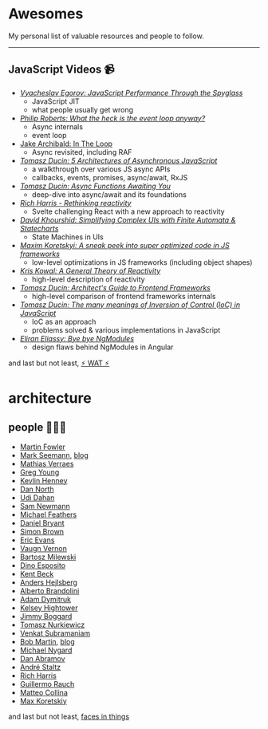 # Awesomes

My personal list of valuable resources and people to follow.

----

## JavaScript Videos 📹

- [_Vyacheslav Egorov: JavaScript Performance Through the Spyglass_](https://www.youtube.com/watch?v=r76ZjdzFExg)
  - JavaScript JIT
  - what people usually get wrong
- [_Philip Roberts: What the heck is the event loop anyway?_](https://www.youtube.com/watch?v=8aGhZQkoFbQ)
  - Async internals
  - event loop
- [Jake Archibald: In The Loop](https://www.youtube.com/watch?v=cCOL7MC4Pl0)
  - Async revisited, including RAF
- [_Tomasz Ducin: 5 Architectures of Asynchronous JavaScript_](https://www.youtube.com/watch?v=YXo4YOLDK1k)
  - a walkthrough over various JS async APIs
  - callbacks, events, promises, async/await, RxJS
- [_Tomasz Ducin: Async Functions Awaiting You_](https://www.youtube.com/watch?v=IYikhsDVvic)
  - deep-dive into async/await and its foundations
- [_Rich Harris - Rethinking reactivity_](https://www.youtube.com/watch?v=AdNJ3fydeao)
  - Svelte challenging React with a new approach to reactivity
- [_David Khourshid: Simplifying Complex UIs with Finite Automata & Statecharts_](https://www.youtube.com/watch?v=RqTxtOXcv8Y)
  - State Machines in UIs
- [_Maxim Koretskyi: A sneak peek into super optimized code in JS frameworks_](https://www.youtube.com/watch?v=_VHNTC67NR8)
  - low-level optimizations in JS frameworks (including object shapes)
- [_Kris Kowal: A General Theory of Reactivity_](https://www.youtube.com/watch?v=2p51PE1MZ8U)
  - high-level description of reactivity
- [_Tomasz Ducin: Architect's Guide to Frontend Frameworks_](https://www.youtube.com/watch?v=HI2vFGxiwkM)
  - high-level comparison of frontend frameworks internals
- [_Tomasz Ducin: The many meanings of Inversion of Control (IoC) in JavaScript_](https://www.youtube.com/watch?v=grF-BVK1vzM)
  - IoC as an approach
  - problems solved & various implementations in JavaScript
- [_Eliran Eliassy: Bye bye NgModules_](https://www.youtube.com/watch?v=MwFl2Rd_RJ0)
  - design flaws behind NgModules in Angular

and last but not least, [️️⚡️ WAT ⚡️](https://www.destroyallsoftware.com/talks/wat)

# architecture

## people 👷🏼‍♂️

- [Martin Fowler](https://martinfowler.com/bliki/)
- [Mark Seemann](https://twitter.com/ploeh), [blog](https://blog.ploeh.dk)
- [Mathias Verraes](https://twitter.com/mathiasverraes)
- [Greg Young](https://twitter.com/gregyoung)
- [Kevlin Henney](https://twitter.com/KevlinHenney)
- [Dan North](https://twitter.com/tastapod)
- [Udi Dahan](https://twitter.com/UdiDahan)
- [Sam Newmann](https://twitter.com/samnewman)
- [Michael Feathers](https://twitter.com/mfeathers)
- [Daniel Bryant](https://twitter.com/danielbryantuk)
- [Simon Brown](https://twitter.com/simonbrown)
- [Eric Evans](https://twitter.com/ericevans0)
- [Vaugn Vernon](https://twitter.com/VaughnVernon)
- [Bartosz Milewski](https://twitter.com/BartoszMilewski)
- [Dino Esposito](https://twitter.com/despos)
- [Kent Beck](https://twitter.com/KentBeck)
- [Anders Hejlsberg](https://twitter.com/ahejlsberg)
- [Alberto Brandolini](https://twitter.com/ziobrando)
- [Adam Dymitruk](https://twitter.com/adymitruk)
- [Kelsey Hightower](https://twitter.com/kelseyhightower)
- [Jimmy Boggard](https://twitter.com/jbogard)
- [Tomasz Nurkiewicz](https://twitter.com/tnurkiewicz)
- [Venkat Subramaniam](https://twitter.com/venkat_s)
- [Bob Martin](https://twitter.com/unclebobmartin), [blog](http://cleancoder.com)
- [Michael Nygard](https://twitter.com/mtnygard)
- [Dan Abramov](https://twitter.com/dan_abramov)
- [André Staltz](https://twitter.com/andrestaltz)
- [Rich Harris](https://twitter.com/Rich_Harris)
- [Guillermo Rauch](https://twitter.com/rauchg)
- [Matteo Collina](https://twitter.com/matteocollina)
- [Max Koretskiy](https://twitter.com/maxkoretskyi)

and last but not least, [faces in things](https://twitter.com/FacesPics)
